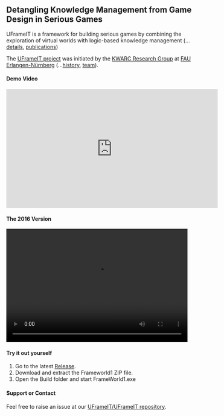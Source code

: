 ## Detangling Knowledge Management from Game Design in Serious Games

UFrameIT is a framework for building serious games by combining the exploration of virtual
worlds with logic-based knowledge management (... [details](framework), [publications](https://kwarc.github.io/bibs/frameit/))

The [UFrameIT project](https://kwarc.info/systems/frameit) was initiated by the [KWARC Research Group](https://kwarc.info) at
[FAU Erlangen-Nürnberg](https://fau.de) (...[history](history), [team](people.md)). 

#### Demo Video

<iframe width="560" height="315" src="https://www.youtube.com/embed/98D2PYgflPw" frameborder="0" allow="accelerometer; autoplay; encrypted-media; gyroscope; picture-in-picture" allowfullscreen></iframe>

#### The 2016 Version
<video src="https://github.com/UFrameIT/UFrameIT.github.io/blob/master/FrameITVideoOld.mp4?raw=true" width="480" height="300" controls preload></video>

#### Try it out yourself

1. Go to the latest [Release](https://github.com/UFrameIT/UFrameIT/releases).
2. Download and extract the Frameworld1 ZIP file.
3. Open the Build folder and start FrameWorld1.exe

#### Support or Contact

Feel free to raise an issue at our [UFrameIT/UFrameIT repository](https://github.com/UFrameIT/UFrameIT/issues).
